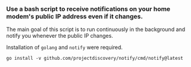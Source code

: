 ### Use a bash script to receive notifications on your home modem's public IP address even if it changes.

The main goal of this script is to run continuously in the background and notify you whenever the public IP changes.

Installation of `golang` and `notify` were required.

```
go install -v github.com/projectdiscovery/notify/cmd/notify@latest
```